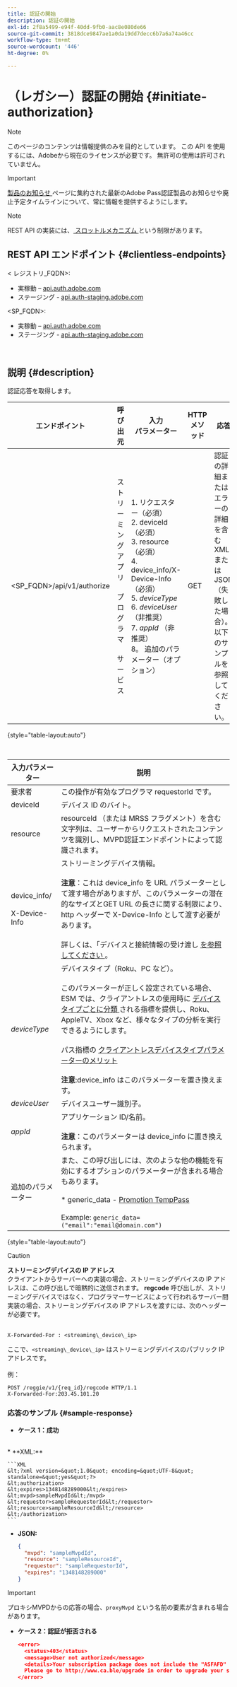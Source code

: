 ```yaml
---
title: 認証の開始
description: 認証の開始
exl-id: 2f8a5499-e94f-40dd-9fb0-aac8e080de66
source-git-commit: 3818dce9847ae1a0da19dd7decc6b7a6a74a46cc
workflow-type: tm+mt
source-wordcount: '446'
ht-degree: 0%

---
```


# （レガシー）認証の開始 {#initiate-authorization}

>[!NOTE]
>
>このページのコンテンツは情報提供のみを目的としています。 この API を使用するには、Adobeから現在のライセンスが必要です。 無許可の使用は許可されていません。

>[!IMPORTANT]
>
> [ 製品のお知らせ ](/help/authentication/product-announcements.md) ページに集約された最新のAdobe Pass認証製品のお知らせや廃止予定タイムラインについて、常に情報を提供するようにします。

>[!NOTE]
>
> REST API の実装には、[ スロットルメカニズム ](/help/authentication/integration-guide-programmers/throttling-mechanism.md) という制限があります。

## REST API エンドポイント {#clientless-endpoints}

&lt; レジストリ_FQDN>:

* 実稼動 – [api.auth.adobe.com](http://api.auth.adobe.com/)
* ステージング - [api.auth-staging.adobe.com](http://api.auth-staging.adobe.com/)

&lt;SP_FQDN>:

* 実稼動 – [api.auth.adobe.com](http://api.auth.adobe.com/)
* ステージング - [api.auth-staging.adobe.com](http://api.auth-staging.adobe.com/)

</br>

## 説明 {#description}

認証応答を取得します。

| エンドポイント | 呼び出 </br> 元 | 入力   </br> パラメーター | HTTP </br> メソッド | 応答 | HTTP </br>Response |
| --- | --- | --- | --- | --- | --- |
| &lt;SP_FQDN>/api/v1/authorize | ストリーミングアプリ </br></br> プログラマ </br></br> サービス | 1. リクエスター（必須） </br>2.  deviceId （必須） </br>3.  resource （必須） </br>4.  device_info/X-Device-Info （必須） </br>5.  _deviceType_</br> 6.  _deviceUser_ （非推奨） </br>7.  _appId_ （非推奨） </br>8。  追加のパラメーター（オプション） | GET | 認証の詳細またはエラーの詳細を含む XML または JSON （失敗した場合）。 以下のサンプルを参照してください。 | 200 – 成功 </br>403 – 成功なし |

{style="table-layout:auto"}

</br>


| 入力パラメーター | 説明 |
| --- | --- |
| 要求者 | この操作が有効なプログラマ requestorId です。 |
| deviceId | デバイス ID のバイト。 |
| resource | resourceId （または MRSS フラグメント）を含む文字列は、ユーザーからリクエストされたコンテンツを識別し、MVPD認証エンドポイントによって認識されます。 |
| device_info/</br></br>X-Device-Info | ストリーミングデバイス情報。</br></br>**注意**：これは device_info を URL パラメーターとして渡す場合がありますが、このパラメーターの潜在的なサイズとGET URL の長さに関する制限により、http ヘッダーで X-Device-Info として渡す必要があります。 </br></br> 詳しくは、「デバイスと接続情報の受け渡し [ を参照してください ](/help/authentication/integration-guide-programmers/legacy/client-information/passing-client-information-device-connection-and-application.md)。 |
| _deviceType_ | デバイスタイプ（Roku、PC など）。</br></br> このパラメーターが正しく設定されている場合、ESM では、クライアントレスの使用時に [ デバイスタイプごとに分類 ](/help/authentication/integration-guide-programmers/features-premium/esm/entitlement-service-monitoring-overview.md#clientless_device_type) される指標を提供し、Roku、AppleTV、Xbox など、様々なタイプの分析を実行できるようにします。</br></br> パス指標の [ クライアントレスデバイスタイプパラメーターのメリット ](/help/authentication/integration-guide-programmers/legacy/notes-technical/benefits-of-using-the-clientless-devicetype-parameter-in-pass-metrics.md)</br></br>**注意**:device_info はこのパラメーターを置き換えます。 |
| _deviceUser_ | デバイスユーザー識別子。 |
| _appId_ | アプリケーション ID/名前。 </br></br>**注意**：このパラメーターは device_info に置き換えられます。 |
| 追加のパラメーター | また、この呼び出しには、次のような他の機能を有効にするオプションのパラメーターが含まれる場合もあります。</br></br>* generic_data - [Promotion TempPass](/help/authentication/integration-guide-programmers/features-premium/temporary-access/promotional-temp-pass.md)</br></br>Example: `generic_data=("email":"email@domain.com")` |

{style="table-layout:auto"}

>[!CAUTION]
>
>**ストリーミングデバイスの IP アドレス**</br>
>クライアントからサーバーへの実装の場合、ストリーミングデバイスの IP アドレスは、この呼び出しで暗黙的に送信されます。  **regcode** 呼び出しが、ストリーミングデバイスではなく、プログラマーサービスによって行われるサーバー間実装の場合、ストリーミングデバイスの IP アドレスを渡すには、次のヘッダーが必要です。</br></br>
>
>```
>X-Forwarded-For : <streaming\_device\_ip>
>```
>
>ここで、`<streaming\_device\_ip>` はストリーミングデバイスのパブリック IP アドレスです。</br></br>
>例：</br>
>
>```
>POST /reggie/v1/{req_id}/regcode HTTP/1.1
>X-Forwarded-For:203.45.101.20
>```
>


### 応答のサンプル {#sample-response}

* **ケース 1：成功**
</br>
  * **XML:**
  </br>

    ```XML
    &lt;?xml version=&quot;1.0&quot; encoding=&quot;UTF-8&quot; standalone=&quot;yes&quot;?>
    &lt;authorization>
    &lt;expires>1348148289000&lt;/expires>
    &lt;mvpd>sampleMvpdId&lt;/mvpd>
    &lt;requestor>sampleRequestorId&lt;/requestor>
    &lt;resource>sampleResourceId&lt;/resource>
    &lt;/authorization>
    ```



* **JSON:**

  ```JSON
  {
    "mvpd": "sampleMvpdId",
    "resource": "sampleResourceId",
    "requestor": "sampleRequestorId",
    "expires": "1348148289000"
  }
  ```

>[!IMPORTANT]
>
>プロキシMVPDからの応答の場合、`proxyMvpd` という名前の要素が含まれる場合があります。



* **ケース 2：認証が拒否される**


  ```JSON
  <error>
    <status>403</status>
    <message>User not authorized</message>
    <details>Your subscription package does not include the "ASFAFD" channel.
    Please go to http://www.ca.ble/upgrade in order to upgrade your subscription.</details>
  </error>
  ```
